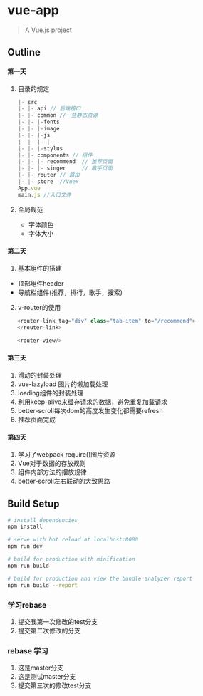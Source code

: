 # vue-app

> A Vue.js project

## Outline
#### 第一天
1. 目录的规定

   ```javascript
   |- src
   |- |- api // 后端接口
   |- |- common //一些静态资源
   |- |- |-fonts
   |- |- |-image
   |- |- |-js
   |- |- |- |- 
   |- |- |-stylus
   |- |- components // 组件
   |- |- |- recommend  // 推荐页面
   |- |- |- singer     // 歌手页面
   |- |- router // 路由
   |- |- store  //Vuex
   App.vue
   main.js //入口文件
   ```

2. 全局规范

   - 字体颜色
   - 字体大小

#### 第二天
1. 基本组件的搭建
  * 顶部组件header
  * 导航栏组件(推荐，排行，歌手，搜索)
2. v-router的使用
  ```javascript
     <router-link tag="div" class="tab-item" to="/recommend">
     </router-link>
     
     <router-view/>
  ```
#### 第三天
1. 滑动的封装处理
2. vue-lazyload 图片的懒加载处理
3. loading组件的封装处理
4. 利用keep-alive来缓存请求的数据，避免重复加载请求
5. better-scroll每次dom的高度发生变化都需要refresh
6. 推荐页面完成

#### 第四天
1. 学习了webpack require()图片资源
2. Vue对于数据的存放规则
3. 组件内部方法的摆放规律
4. better-scroll左右联动的大致思路
## Build Setup

``` bash
# install dependencies
npm install

# serve with hot reload at localhost:8080
npm run dev

# build for production with minification
npm run build

# build for production and view the bundle analyzer report
npm run build --report
```
### 学习rebase
1. 提交我第一次修改的test分支
2. 提交第二次修改的分支
### rebase 学习
1. 这是master分支
2. 这是测试master分支
3. 提交第三次的修改test分支
